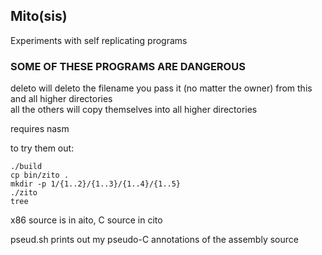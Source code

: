 ## Mito(sis)

Experiments with self replicating programs

### SOME OF THESE PROGRAMS ARE DANGEROUS

deleto will deleto the filename you pass it (no matter the owner) from 
this and all higher directories  
all the others will copy themselves into all higher directories

requires nasm

to try them out:
```
./build
cp bin/zito .
mkdir -p 1/{1..2}/{1..3}/{1..4}/{1..5}
./zito
tree
```
x86 source is in aito, C source in cito

pseud.sh prints out my pseudo-C annotations of the assembly source
